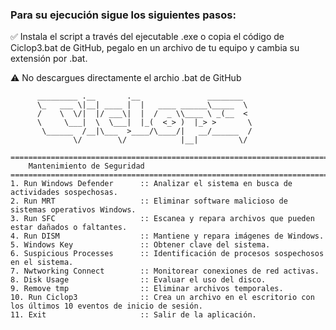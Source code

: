 ### Para su ejecución sigue los siguientes pasos:

✅ Instala el script a través del ejecutable .exe o copia el código de Ciclop3.bat de GitHub, pegalo en un archivo de tu equipo y cambia su extensión por .bat.

⚠️ No descargues directamente el archio .bat de GitHub
          
          _________ .__       .__               ________
          \_   ___ \|__| ____ |  |   ____ ______\_____  \
          /    \  \/|  |/ ___\|  |  /  _ \\____ \ _(__  <
          \     \___|  \  \___|  |_(  <_> )  |_> >       \
           \______  /__|\___  >____/\____/|   __/______  /
                  \/        \/            |__|         \/
                  
    ==============================================================================
        Mantenimiento de Seguridad
    ===================================================================================
    1. Run Windows Defender      :: Analizar el sistema en busca de actividades sospechosas.
    2. Run MRT                   :: Eliminar software malicioso de sistemas operativos Windows.
    3. Run SFC                   :: Escanea y repara archivos que pueden estar dañados o faltantes.
    4. Run DISM                  :: Mantiene y repara imágenes de Windows.
    5. Windows Key               :: Obtener clave del sistema.
    6. Suspicious Processes      :: Identificación de procesos sospechosos en el sistema.
    7. Nwtworking Connect        :: Monitorear conexiones de red activas.
    8. Disk Usage                :: Evaluar el uso del disco.
    9. Remove tmp                :: Eliminar archivos temporales.
    10. Run Ciclop3              :: Crea un archivo en el escritorio con los últimos 10 eventos de inicio de sesión.
    11. Exit                     :: Salir de la aplicación.

